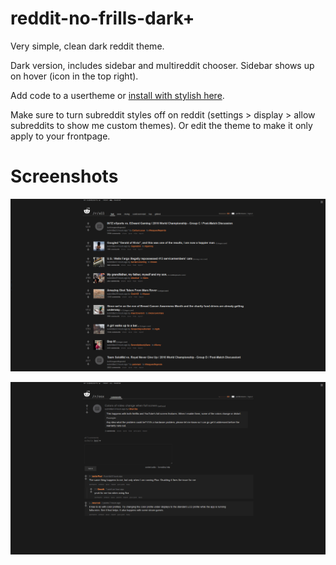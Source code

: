 # reddit-no-frills-dark+

Very simple, clean dark reddit theme.

Dark version, includes sidebar and multireddit chooser.
Sidebar shows up on hover (icon in the top right).

Add code to a usertheme or [install with stylish here](https://userstyles.org/styles/133277/reddit-no-frills-dark).

Make sure to turn subreddit styles off on reddit (settings > display > allow subreddits to show me custom themes). 
Or edit the theme to make it only apply to your frontpage.

# Screenshots

![frontpage](front.gif)


![post+comment page](post.gif)
